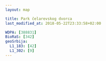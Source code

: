 ```yaml
---
layout: map

title: Park čelarevskog dvorca
last_modified_at: 2018-05-22T23:33:58+02:00

WDPA: [388831]
BioRaS: [342]
geoSrbija:
  L1_183: [42]
  L1_302: [9]
---
```

